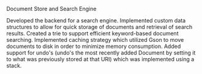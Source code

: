 Document Store and Search Engine


Developed the backend for a search engine. Implemented custom data structures to allow for quick storage of documents and retrieval of search results. Created a trie to support efficient keyword-based document searching. Implemented caching strategy which utilized Gson to move documents to disk in order to minimize memory consumption. Added support for undo's (undo's the most recently added Document by setting it to what was previously stored at that URI) which was implemented using a stack.
